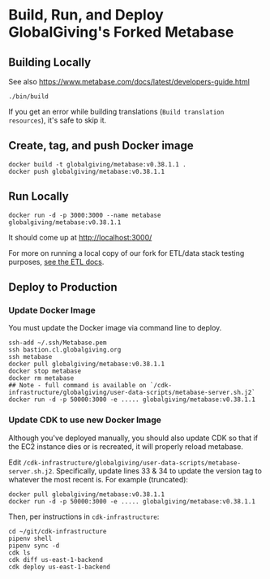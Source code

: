 # Build, Run, and Deploy GlobalGiving's Forked Metabase

## Building Locally

See also https://www.metabase.com/docs/latest/developers-guide.html

    ./bin/build

If you get an error while building translations (`Build translation resources`), it's safe to skip it.

## Create, tag, and push Docker image

    docker build -t globalgiving/metabase:v0.38.1.1 .
    docker push globalgiving/metabase:v0.38.1.1

## Run Locally

    docker run -d -p 3000:3000 --name metabase globalgiving/metabase:v0.38.1.1
    
It should come up at [http://localhost:3000/](http://localhost:3000/)

For more on running a local copy of our fork for ETL/data stack testing purposes, [see the ETL docs](https://github.com/globalgiving/etl#exploring-etled-data-locally-via-metabase).


## Deploy to Production

### Update Docker Image

You must update the Docker image via command line to deploy.

    ssh-add ~/.ssh/Metabase.pem
    ssh bastion.cl.globalgiving.org
    ssh metabase
    docker pull globalgiving/metabase:v0.38.1.1
    docker stop metabase
    docker rm metabase
    ## Note - full command is available on `/cdk-infrastructure/globalgiving/user-data-scripts/metabase-server.sh.j2`
    docker run -d -p 50000:3000 -e ..... globalgiving/metabase:v0.38.1.1

### Update CDK to use new Docker Image

Although you've deployed manually, you should also update CDK so that if the EC2 instance dies or is recreated, it will properly reload metabase. 

Edit `/cdk-infrastructure/globalgiving/user-data-scripts/metabase-server.sh.j2`. Specifically, update lines 33 & 34 to update the version tag to whatever the most recent is. For example (truncated):

    docker pull globalgiving/metabase:v0.38.1.1
    docker run -d -p 50000:3000 -e ..... globalgiving/metabase:v0.38.1.1

Then, per instructions in `cdk-infrastructure`:

    cd ~/git/cdk-infrastructure
    pipenv shell
    pipenv sync -d
    cdk ls
    cdk diff us-east-1-backend
    cdk deploy us-east-1-backend
